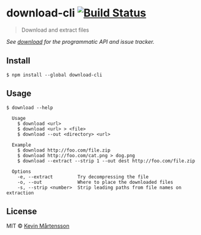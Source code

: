 # download-cli [![Build Status](https://travis-ci.org/kevva/download-cli.svg?branch=master)](https://travis-ci.org/kevva/download-cli)

> Download and extract files

*See [download](https://github.com/kevva/download) for the programmatic API and issue tracker.*


## Install

```
$ npm install --global download-cli
```


## Usage

```
$ download --help

  Usage
    $ download <url>
    $ download <url> > <file>
    $ download --out <directory> <url>

  Example
    $ download http://foo.com/file.zip
    $ download http://foo.com/cat.png > dog.png
    $ download --extract --strip 1 --out dest http://foo.com/file.zip

  Options
    -e, --extract         Try decompressing the file
    -o, --out             Where to place the downloaded files
    -s, --strip <number>  Strip leading paths from file names on extraction
```


## License

MIT © [Kevin Mårtensson](https://github.com/kevva)
